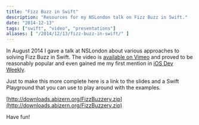 ```yaml
---
title: "Fizz Buzz in Swift"
description: "Resources for my NSLondon talk on Fizz Buzz in Swift."
date: "2014-12-13"
tags: ["swift", "video", "presentations"]
aliases: [ "/2014/12/13/fizz-buzz-in-swift/" ]
---
```


In August 2014 I gave a talk at NSLondon about various approaches to solving
Fizz Buzz in Swift.  The video is
[available on Vimeo](http://vimeo.com/105440181) and proved to be reasonably
popular and even gained me my first mention in [iOS Dev Weekly](https://iosdevweekly.com/issues/167).

Just to make this more complete here is a link to the slides and a Swift
Playground that you can use to play around with the examples.

[http://downloads.abizern.org/FizzBuzzery.zip](http://downloads.abizern.org/FizzBuzzery.zip)

Have fun!
